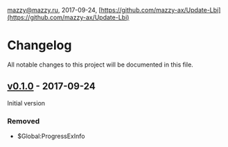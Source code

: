mazzy@mazzy.ru, 2017-09-24, [https://github.com/mazzy-ax/Update-Lbi](https://github.com/mazzy-ax/Update-Lbi)

# Changelog

All notable changes to this project will be documented in this file.

## [v0.1.0] - 2017-09-24

Initial version

### Removed

- $Global:ProgressExInfo

[v0.1.0]: https://github.com/mazzy-ax/Update-Lbi/compare/v0.1.0...v0.1.0
